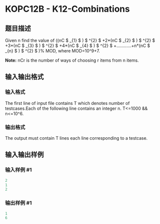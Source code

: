 # KOPC12B - K12-Combinations

## 题目描述

 Given n find the value of ((nC $ _{1} $ ) $ ^{2} $ +2\*(nC $ _{2} $ ) $ ^{2} $ +3\*(nC $ _{3} $ ) $ ^{2} $ +4\*(nC $ _{4} $ ) $ ^{2} $ +............+n\*(nC $ _{n} $ ) $ ^{2} $ )% MOD, where MOD=10^9+7.

**Note:** nCr is the number of ways of choosing r items from n items.

## 输入输出格式

### 输入格式

The first line of input file contains T which denotes number of testcases.Each of the following line contains an integer n. T<=1000 && n<=10^6.

### 输出格式

The output must contain T lines each line corresponding to a testcase.

## 输入输出样例

### 输入样例 #1

```cpp
2
1
2
```


### 输出样例 #1

```cpp
1
6
```


